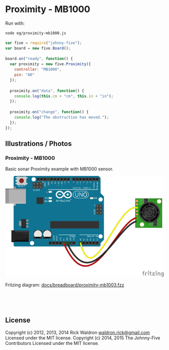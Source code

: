 <!--remove-start-->

# Proximity - MB1000



Run with:
```bash
node eg/proximity-mb1000.js
```

<!--remove-end-->

```javascript
var five = require("johnny-five");
var board = new five.Board();

board.on("ready", function() {
  var proximity = new five.Proximity({
    controller: "MB1000",
    pin: "A0"
  });

  proximity.on("data", function() {
    console.log(this.cm + "cm", this.in + "in");
  });

  proximity.on("change", function() {
    console.log("The obstruction has moved.");
  });
});

```


## Illustrations / Photos


### Proximity - MB1000


Basic sonar Proximity example with MB1000 sensor.


![docs/breadboard/proximity-mb1003.png](breadboard/proximity-mb1003.png)<br>

Fritzing diagram: [docs/breadboard/proximity-mb1003.fzz](breadboard/proximity-mb1003.fzz)

&nbsp;





&nbsp;

<!--remove-start-->

## License
Copyright (c) 2012, 2013, 2014 Rick Waldron <waldron.rick@gmail.com>
Licensed under the MIT license.
Copyright (c) 2014, 2015 The Johnny-Five Contributors
Licensed under the MIT license.

<!--remove-end-->
